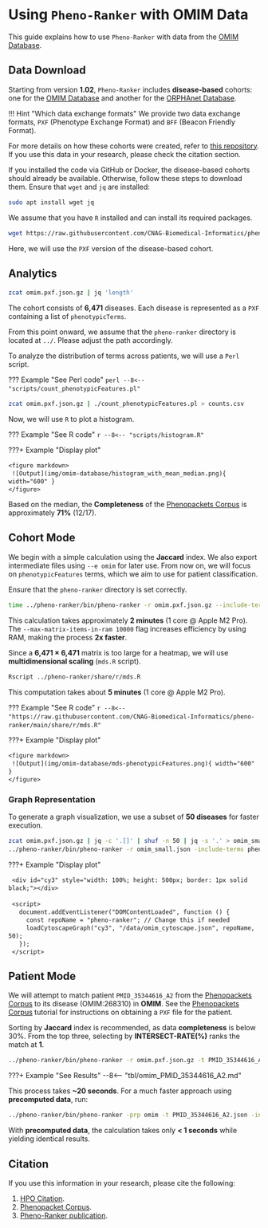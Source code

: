# Using `Pheno-Ranker` with OMIM Data

This guide explains how to use `Pheno-Ranker` with data from the [OMIM Database](https://omim.org).

## Data Download

Starting from version **1.02**, `Pheno-Ranker` includes **disease-based** cohorts: one for the [OMIM Database](https://omim.org) and another for the [ORPHAnet Database](https://www.orpha.net/). 

!!! Hint "Which data exchange formats"
    We provide two data exchange formats, `PXF` (Phenotype Exchange Format) and `BFF` (Beacon Friendly Format).

For more details on how these cohorts were created, refer to [this repository](https://github.com/CNAG-Biomedical-Informatics/pheno-ranker/tree/main/share/diseases/hpo/). If you use this data in your research, please check the citation section.

If you installed the code via GitHub or Docker, the disease-based cohorts should already be available. Otherwise, follow these steps to download them. Ensure that `wget` and `jq` are installed:

```bash
sudo apt install wget jq
```

We assume that you have `R` installed and can install its required packages.

```bash
wget https://raw.githubusercontent.com/CNAG-Biomedical-Informatics/pheno-ranker/refs/heads/main/share/diseases/hpo/omim.pxf.json.gz
```

Here, we will use the `PXF` version of the disease-based cohort.

## Analytics

```bash
zcat omim.pxf.json.gz | jq 'length'
```

The cohort consists of **6,471** diseases. Each disease is represented as a `PXF` containing a list of `phenotypicTerms`.

From this point onward, we assume that the `pheno-ranker` directory is located at `../`. Please adjust the path accordingly.

To analyze the distribution of terms across patients, we will use a `Perl` script.

??? Example "See Perl code"
    ```perl
    --8<-- "scripts/count_phenotypicFeatures.pl"
    ```

```bash
zcat omim.pxf.json.gz | ./count_phenotypicFeatures.pl > counts.csv
```

Now, we will use `R` to plot a histogram.

??? Example "See R code"
    ```r
    --8<-- "scripts/histogram.R"
    ```

???+ Example "Display plot"

    <figure markdown>
     ![Output](img/omim-database/histogram_with_mean_median.png){ width="600" }
    </figure>

Based on the median, the **Completeness** of the [Phenopackets Corpus](phenopackets-corpus.md) is approximately **71%** (12/17).

## Cohort Mode

We begin with a simple calculation using the **Jaccard** index. We also export intermediate files using `--e omim` for later use. From now on, we will focus on `phenotypicFeatures` terms, which we aim to use for patient classification.

Ensure that the `pheno-ranker` directory is set correctly.

```bash
time ../pheno-ranker/bin/pheno-ranker -r omim.pxf.json.gz --include-terms phenotypicFeatures --max-matrix-items-in-ram 10000 -e omim
```

This calculation takes approximately **2 minutes** (1 core @ Apple M2 Pro). The `--max-matrix-items-in-ram 10000` flag increases efficiency by using RAM, making the process **2x faster**.

Since a **6,471 × 6,471** matrix is too large for a heatmap, we will use **multidimensional scaling** (`mds.R` script).

```bash
Rscript ../pheno-ranker/share/r/mds.R
```

This computation takes about **5 minutes** (1 core @ Apple M2 Pro).

??? Example "See R code"
    ```r
    --8<-- "https://raw.githubusercontent.com/CNAG-Biomedical-Informatics/pheno-ranker/main/share/r/mds.R"
    ```

???+ Example "Display plot"

    <figure markdown>
     ![Output](img/omim-database/mds-phenotypicFeatures.png){ width="600" }
    </figure>

### Graph Representation

To generate a graph visualization, we use a subset of **50 diseases** for faster execution.

```bash
zcat omim.pxf.json.gz | jq -c '.[]' | shuf -n 50 | jq -s '.' > omim_small.json
../pheno-ranker/bin/pheno-ranker -r omim_small.json -include-terms phenotypicFeatures --cytoscape-json omim_cytoscape.json
``` 

???+ Example "Display plot"

     <div id="cy3" style="width: 100%; height: 500px; border: 1px solid black;"></div>

     <script>
       document.addEventListener("DOMContentLoaded", function () {
         const repoName = "pheno-ranker"; // Change this if needed
         loadCytoscapeGraph("cy3", "/data/omim_cytoscape.json", repoName, 50);
       });
     </script>

## Patient Mode

We will attempt to match patient `PMID_35344616_A2` from the [Phenopackets Corpus](phenopackets-corpus.md) to its disease (OMIM:268310) in **OMIM**. See the [Phenopackets Corpus](phenopackets-corpus.md) tutorial for instructions on obtaining a `PXF` file for the patient.

Sorting by **Jaccard** index is recommended, as data **completeness** is below 30%. From the top three, selecting by **INTERSECT-RATE(%)** ranks the match at **1**.

```bash
../pheno-ranker/bin/pheno-ranker -r omim.pxf.json.gz -t PMID_35344616_A2.json -include-terms phenotypicFeatures -sort-by jaccard -max-out 5
```

???+ Example "See Results"
    --8<-- "tbl/omim_PMID_35344616_A2.md"

This process takes **~20 seconds**. For a much faster approach using **precomputed data**, run:

```bash
../pheno-ranker/bin/pheno-ranker -prp omim -t PMID_35344616_A2.json -include-terms phenotypicFeatures -sort-by jaccard -max-out 5
```

With **precomputed data**, the calculation takes only **< 1  seconds** while yielding identical results.

## Citation

If you use this information in your research, please cite the following:

1.	[HPO Citation](https://doi.org/10.1093/nar/gkad1005).
2.	[Phenopacket Corpus](https://www.cell.com/hgg-advances/fulltext/S2666-2477(24)00111-8).
3.	[Pheno-Ranker publication](https://bmcbioinformatics.biomedcentral.com/articles/10.1186/s12859-024-05993-2).
